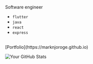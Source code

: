 
Software engineer
- `flutter` 
- `java`
- `react`
- `express`
<br/>
[Portfolio](https://marknjoroge.github.io)
<br/>

![Your GitHub Stats](https://github-readme-stats.vercel.app/api?username=marknjoroge&show_icons=true&hide_title=true&count_private=true&hide=prs&theme=radical)
<!-- | my stats |
| :-- | -->
<!-- |<img height="200px" align="left" src="https://github-readme-stats.vercel.app/api?username=marknjoroge&count_private=true&show_icons=true&theme=merko&layout=compact" />|  -->

<!--
**marknjoroge/marknjoroge** is a ✨ _special_ ✨ repository because its `README.md` (this file) appears on your GitHub profile.

Here are some ideas to get you started:

- 🔭 I’m currently working on ...
- 🌱 I’m currently learning ...
- 👯 I’m looking to collaborate on ...
- 🤔 I’m looking for help with ...
- 💬 Ask me about ...
- 📫 How to reach me: ...
- 😄 Pronouns: ...
- ⚡ Fun fact: ...
-->
